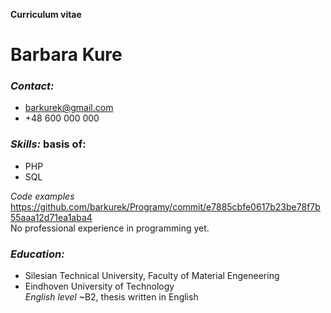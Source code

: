 **Curriculum vitae**<br/>

# Barbara Kure<br/>

### *Contact:* 
* barkurek@gmail.com 
* +48 600 000 000 <br/>

### *Skills:* basis of:
* PHP
* SQL<br/>

*Code examples* https://github.com/barkurek/Programy/commit/e7885cbfe0617b23be78f7b55aaa12d71ea1aba4<br/>
No professional experience in programming yet.<br/>

### *Education:*  
* Silesian Technical University, Faculty of Material Engeneering
* Eindhoven University of Technology <br/>
*English level* ~B2, thesis written in English<br/>
